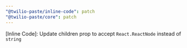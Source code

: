 ```yaml
---
"@twilio-paste/inline-code": patch
"@twilio-paste/core": patch
---
```


[Inline Code]: Update children prop to accept `React.ReactNode` instead of `string`
